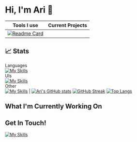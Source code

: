 # Hi, I'm Ari 🤙

 |  Tools I use |  Current Projects |
 | --------       |  ------- |
| [![Readme Card](https://github-readme-stats.vercel.app/api/pin/?username=TitaniumTigers4829&repo=offseason-robot-code-2024&theme=gotham&show_owner=true)](https://github.com/TitaniumTigers4829/offseason-robot-code-2024) |
## 📈 Stats
Languages </br> [![My Skills](https://skillicons.dev/icons?i=py,java,html,cpp,dart)](https://skillicons.dev) </br>  UIs </br> [![My Skills](https://skillicons.dev/icons?i=flutter,qt,react)](https://skillicons.dev) </br> Other </br>[![My Skills](https://skillicons.dev/icons?i=firebase,opencv,git,gradle)](https://skillicons.dev) | [![Ari's GitHub stats](https://github-readme-stats.vercel.app/api?username=aridavidson001&show_icons=true&theme=gotham)](https://github.com/anuraghazra/github-readme-stats) [![GitHub Streak](https://github-readme-streak-stats.herokuapp.com?user=aridavidson001&theme=gotham)](https://git.io/streak-stats) [![Top Langs](https://github-readme-stats.vercel.app/api/top-langs/?username=aridavidson001&theme=gotham)](https://github.com/anuraghazra/github-readme-stats)
## What I'm Currently Working On

## Get In Touch!
[![My Skills](https://skillicons.dev/icons?i=gmail)](https://mailto:aridavidson00@gmail.com)
<!--
**aridavidson001/aridavidson001** is a ✨ _special_ ✨ repository because its `README.md` (this file) appears on your GitHub profile.

Here are some ideas to get you started:

- 🔭 I’m currently working on ...
- 🌱 I’m currently learning ...
- 👯 I’m looking to collaborate on ...
- 🤔 I’m looking for help with ...
- 💬 Ask me about ...
- 📫 How to reach me: ...
- 😄 Pronouns: ...
- ⚡ Fun fact: ...
-->
